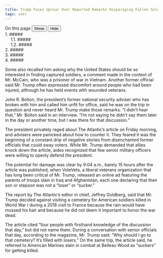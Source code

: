 ```yaml
---
title: Trump Faces Uproar Over Reported Remarks Disparaging Fallen Soldiers
tags: user
---
```


<link rel="stylesheet" href="/assets/css/toc.css">
<script src="/assets/js/toc.js"/></script>
<div id="toc_container">
<div class="toc_title">On this page
<a onclick="toggle_visibility('toc');" style="background-image: none;"><button class="Show">Show</button>
<button class="Hide">Hide</button></a> <div id="toc">
<ul class="toc_list ul-toc" style="margin-block-start: 0px; margin-block-end: 0px;">
<li><a class="p-toc" href="#First_Point_Header" style="background-image: none;">1. ##### </a><ul>
<li><a class="p-toc" href="#First_Sub_Point_a" style="background-image: none;">1.1. ##### </a></li>
<li><a class="p-toc" href="#First_Sub_Point_b" style="background-image: none;">1.2. ##### </a></li>
</ul> </li>
<li><a class="p-toc" href="#Second_Point_Header" style="background-image: none;">2. ##### </a></li>
<li><a class="p-toc" href="#Third_Point_Header" style="background-image: none;">3. ##### </a></li>
<li><a class="p-toc" href="#Fourth_Point_Header" style="background-image: none;">4. ##### </a></li>
</ul>
</div>
</div>
</div>

Some also recalled him asking why the United States should be so interested in finding captured soldiers, a comment made in the context of Mr. McCain, who was a prisoner of war in Vietnam. Another former official said Mr. Trump often expressed discomfort around people who had been injured, although he has held events with wounded veterans.

John R. Bolton, the president’s former national security adviser who has broken with him and called him unfit for office, said he was on the trip in question and never heard Mr. Trump make those remarks. “I didn’t hear that,” Mr. Bolton said in an interview. “I’m not saying he didn’t say them later in the day or another time, but I was there for that discussion.”

The president privately raged about The Atlantic’s article on Friday morning, and advisers were panicked about how to counter it. They feared it was the beginning of a constant drip of negative stories from disenchanted former officials that could sway voters. While Mr. Trump demanded that allies knock down the article, aides recognized that few senior military officers were willing to openly defend the president.

The potential for damage was clear by 9:04 a.m., barely 15 hours after the article was published, when VoteVets, a liberal veterans organization that has long been critical of Mr. Trump, released an online ad featuring the parents of troops slain in Iraq and Afghanistan, each one declaring that their son or stepson was not a “loser” or “sucker.”

The report by The Atlantic’s editor in chief, Jeffrey Goldberg, said that Mr. Trump decided against visiting a cemetery for American soldiers killed in World War I during a 2018 visit to France because the rain would have mussed his hair and because he did not deem it important to honor the war dead.

The article cited “four people with firsthand knowledge of the discussion that day,” but did not name them. During a conversation with senior officials that day, according to the magazine, Mr. Trump said: “Why should I go to that cemetery? It’s filled with losers.” On the same trip, the article said, he referred to American Marines slain in combat at Belleau Wood as “suckers” for getting killed.

